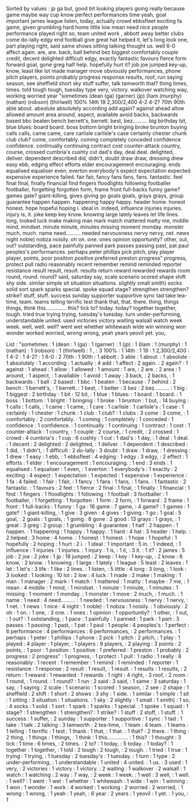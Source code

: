 Sorted by values :
jp ga but, good bit looking players going really because game maybe way cup know perfect performances time yeah, goal important james league listen, today, actually crowd ebbsfleet exciting fa game, given grumbling hard home little low mean need nice people performance played right so, team united work , abbott away better clubs come do-lally edgy end football give great hat helped it, let's long look one, part playing right, said same shows sitting talking thought us. well 6-0 affect again. are, are. back, ball behind bez biggest comfortably couple credit, decent delighted difficult edgy, exactly fantastic favours fierce form forward goal, gone greg half help. hopefully hurt it? job joe jumped key-up, know, least like lot made manager move obviously performances, phone pitch players, points probably progress response results, roof, run saying season, see sheffield short sky stuff suffer, talk tamworth that? thing times, times. told tough tough, tuesday type very, victory. walkover watching way, working worried year "sometimes (dean (ga) (garner) (jp) (liam (murphy) (nathan) (robson) (thirlwell) 100% 14th 19 2,300/2,400 4-2 4-2? 70th 90th able about. absolute absolutely according add again? against ahead allow allowed amount area around, aspect, available avoid backs, backwards based bbc beaten bench berrett's, berrett. best, bez.......... big birthday bit, blue blues: board board. boss bottom bright bringing broke brunton buying calls calls, came came, care carlisle carlisle's case certainly chester chunk club club? come, comfortably. coming completely conceded confidence confidence. continually continuing contract cost counter-attack country, course, crossed cumbria's cushty cut dad's day, deal deal. delighted, deliver. dependent described did, didn't, doubt draw draw, dressing drew easy ebb, edging effect efforts elder encouragement encouraging. ends equalised equaliser even, everton everybody's expect expectation expected expensive experience failed. fair fair, fancy fans fans, fans. fantastic. feel final final, finally financial find fingers floodlights following footballer footballer, forgetting forgotten form, frame front full-backs funny game? games gate? giant-killing, gives giving go goals goals, grays grays, group guarantee happen happen. happening happy happy. header home. honest honest. hope hopeful hoping i. ideal in. indeed, influence injuries injuries. injury is, it. joke keep key know. knowing large lately leaves let life lines. long, looked luck make making man mark match mattered matty me, middle mind, mindset. minute minute, minutes missing moment monday. monster much, much. name need.......... needed nervousness nervy nervy, net. news night noble) nobza noisily. oh on. one. ones opinion opportunity? other, out, out? outstanding, pace painfully panned park passes passing past, pat paul peoples's performances. perhaps peter phillips pick pitch, play player player, points, poor position positive preferred preston progress" progress, protect pull radio reasonably recent remember remind reminded reporter resistance result result, result. results return reward rewarded rewards room round, round. round? said, saturday say, scale scenario scored shape shift shy side. similar simple sit situation situations. slightly small smith) socks solid sort spark sparks special. spoke squad stage? strengthen strengthen? strike? stuff, stuff. success sunday supporter supportive sync tad take tea-time, team. teams telling terrific test thank that, that. there. thing, things things, think this.............. this? tick to? today. today? together together, tough. tried true trying trying, tuesday's tuesday. turn under-performing, understandable united. used victories victory waiting walsall watch week week. well, well. well? went wet whether whitewash wide win winning won wonder worked worried, wrong wrong, yeah years yeovil yet. you, 

List :
"sometimes : 1
(dean : 1
(ga) : 1
(garner) : 1
(jp) : 1
(liam : 1
(murphy) : 1
(nathan) : 1
(robson) : 1
(thirlwell) : 1
, : 3
100% : 1
14th : 1
19 : 1
2,300/2,400 : 1
4-2 : 1
4-2? : 1
6-0 : 2
70th : 1
90th : 1
abbott : 3
able : 1
about. : 1
absolute : 1
absolutely : 1
according : 1
actually : 4
add : 1
affect : 2
again. : 2
again? : 1
against : 1
ahead : 1
allow : 1
allowed : 1
amount : 1
are, : 2
are. : 2
area : 1
around, : 1
aspect, : 1
available : 1
avoid : 1
away : 3
back, : 2
backs, : 1
backwards : 1
ball : 2
based : 1
bbc : 1
beaten : 1
because : 7
behind : 2
bench : 1
berrett's, : 1
berrett. : 1
best, : 1
better : 3
bez : 2
bez.......... : 1
big : 1
biggest : 2
birthday : 1
bit : 12
bit, : 1
blue : 1
blues: : 1
board : 1
board. : 1
boss : 1
bottom : 1
bright : 1
bringing : 1
broke : 1
brunton : 1
but, : 14
buying : 1
calls : 1
calls, : 1
came : 1
came, : 1
care : 1
carlisle : 1
carlisle's : 1
case : 1
certainly : 1
chester : 1
chunk : 1
club : 1
club? : 1
clubs : 3
come : 3
come, : 1
comfortably : 2
comfortably. : 1
coming : 1
completely : 1
conceded : 1
confidence : 1
confidence. : 1
continually : 1
continuing : 1
contract : 1
cost : 1
counter-attack : 1
country, : 1
couple : 2
course, : 1
credit, : 2
crossed : 1
crowd : 4
cumbria's : 1
cup : 6
cushty : 1
cut : 1
dad's : 1
day, : 1
deal : 1
deal. : 1
decent : 2
delighted : 2
delighted, : 1
deliver. : 1
dependent : 1
described : 1
did, : 1
didn't, : 1
difficult : 2
do-lally : 3
doubt : 1
draw : 1
draw, : 1
dressing : 1
drew : 1
easy : 1
ebb, : 1
ebbsfleet : 4
edging : 1
edgy : 3
edgy, : 2
effect : 1
efforts : 1
elder : 1
encouragement : 1
encouraging. : 1
end : 3
ends : 1
equalised : 1
equaliser : 1
even, : 1
everton : 1
everybody's : 1
exactly : 2
exciting : 4
expect : 1
expectation : 1
expected : 1
expensive : 1
experience : 1
fa : 4
failed. : 1
fair : 1
fair, : 1
fancy : 1
fans : 1
fans, : 1
fans. : 1
fantastic : 2
fantastic. : 1
favours : 2
feel : 1
fierce : 2
final : 1
final, : 1
finally : 1
financial : 1
find : 1
fingers : 1
floodlights : 1
following : 1
football : 3
footballer : 1
footballer, : 1
forgetting : 1
forgotten : 1
form : 2
form, : 1
forward : 2
frame : 1
front : 1
full-backs : 1
funny : 1
ga : 16
game : 7
game, : 4
game? : 1
games : 1
gate? : 1
giant-killing, : 1
give : 3
given : 4
gives : 1
giving : 1
go : 1
goal : 5
goal, : 2
goals : 1
goals, : 1
going : 8
gone : 2
good : 13
grays : 1
grays, : 1
great : 3
greg : 2
group : 1
grumbling : 4
guarantee : 1
half : 2
happen : 1
happen. : 1
happening : 1
happy : 1
happy. : 1
hard : 4
hat : 3
header : 1
help. : 2
helped : 3
home : 4
home. : 1
honest : 1
honest. : 1
hope : 1
hopeful : 1
hopefully : 2
hoping : 1
hurt : 2
i. : 1
ideal : 1
important : 5
in. : 1
indeed, : 1
influence : 1
injuries : 1
injuries. : 1
injury : 1
is, : 1
it, : 3
it. : 1
it? : 2
james : 5
job : 2
joe : 2
joke : 1
jp : 18
jumped : 2
keep : 1
key : 1
key-up, : 2
know : 6
know, : 2
know. : 1
knowing : 1
large : 1
lately : 1
league : 5
least : 2
leaves : 1
let : 1
let's : 3
life : 1
like : 2
lines. : 1
listen, : 5
little : 4
long : 3
long, : 1
look : 3
looked : 1
looking : 10
lot : 2
low : 4
luck : 1
made : 2
make : 1
making : 1
man : 1
manager : 2
mark : 1
match : 1
mattered : 1
matty : 1
maybe : 7
me, : 1
mean : 4
middle : 1
mind, : 1
mindset. : 1
minute : 1
minute, : 1
minutes : 1
missing : 1
moment : 1
monday. : 1
monster : 1
move : 2
much, : 1
much. : 1
name : 1
need : 4
need.......... : 1
needed : 1
nervousness : 1
nervy : 1
nervy, : 1
net. : 1
news : 1
nice : 4
night : 1
noble) : 1
nobza : 1
noisily. : 1
obviously : 2
oh : 1
on. : 1
one, : 3
one. : 1
ones : 1
opinion : 1
opportunity? : 1
other, : 1
out, : 1
out? : 1
outstanding, : 1
pace : 1
painfully : 1
panned : 1
park : 1
part : 3
passes : 1
passing : 1
past, : 1
pat : 1
paul : 1
people : 4
peoples's : 1
perfect : 6
performance : 4
performances : 6
performances, : 2
performances. : 1
perhaps : 1
peter : 1
phillips : 1
phone : 2
pick : 1
pitch : 2
pitch, : 1
play : 1
played : 4
player : 1
player, : 1
players : 9
players, : 2
playing : 3
points : 2
points, : 1
poor : 1
position : 1
positive : 1
preferred : 1
preston : 1
probably : 2
progress : 2
progress" : 1
progress, : 1
protect : 1
pull : 1
radio : 1
really : 8
reasonably : 1
recent : 1
remember : 1
remind : 1
reminded : 1
reporter : 1
resistance : 1
response : 2
result : 1
result, : 1
result. : 1
results : 1
results, : 2
return : 1
reward : 1
rewarded : 1
rewards : 1
right : 4
right, : 3
roof, : 2
room : 1
round, : 1
round. : 1
round? : 1
run : 2
said : 3
said, : 1
same : 3
saturday : 1
say, : 1
saying : 2
scale : 1
scenario : 1
scored : 1
season, : 2
see : 2
shape : 1
sheffield : 2
shift : 1
short : 2
shows : 3
shy : 1
side. : 1
similar : 1
simple : 1
sit : 1
sitting : 3
situation : 1
situations. : 1
sky : 2
slightly : 1
small : 1
smith) : 1
so, : 4
socks : 1
solid : 1
sort : 1
spark : 1
sparks : 1
special. : 1
spoke : 1
squad : 1
stage? : 1
strengthen : 1
strengthen? : 1
strike? : 1
stuff : 2
stuff, : 1
stuff. : 1
success : 1
suffer, : 2
sunday : 1
supporter : 1
supportive : 1
sync : 1
tad : 1
take : 1
talk : 2
talking : 3
tamworth : 2
tea-time, : 1
team : 4
team. : 1
teams : 1
telling : 1
terrific : 1
test : 1
thank : 1
that, : 1
that. : 1
that? : 2
there. : 1
thing : 2
thing, : 1
things : 1
things, : 1
think : 1
this.............. : 1
this? : 1
thought : 3
tick : 1
time : 6
times, : 2
times. : 2
to? : 1
today, : 5
today. : 1
today? : 1
together : 1
together, : 1
told : 2
tough : 2
tough, : 2
tough. : 1
tried : 1
true : 1
trying : 1
trying, : 1
tuesday : 2
tuesday's : 1
tuesday. : 1
turn : 1
type : 2
under-performing, : 1
understandable : 1
united : 4
united. : 1
us. : 3
used : 1
very, : 2
victories : 1
victory : 1
victory. : 2
waiting : 1
walkover : 2
walsall : 1
watch : 1
watching : 2
way : 7
way, : 2
week : 1
week. : 1
well : 3
well, : 1
well. : 1
well? : 1
went : 1
wet : 1
whether : 1
whitewash : 1
wide : 1
win : 1
winning : 1
won : 1
wonder : 1
work : 4
worked : 1
working : 2
worried : 2
worried, : 1
wrong : 1
wrong, : 1
yeah : 1
yeah, : 6
year : 2
years : 1
yeovil : 1
yet. : 1
you, : 1
